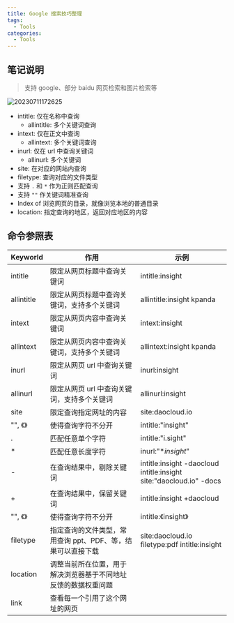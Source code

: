 ```yaml
---
title: Google 搜索技巧整理
tags: 
  - Tools
categories:
  - Tools
---
```


## 笔记说明

> 支持 google、部分 baidu 网页检索和图片检索等

![20230711172625](https://img.samzong.me/202307111726902.png)

- intitle: 仅在名称中查询
    - allintitle: 多个关键词查询
- intext: 仅在正文中查询
    - allintext: 多个关键词查询
- inurl: 仅在 url 中查询关键词
    - allinurl: 多个关键词
- site: 在对应的网站内查询
- filetype: 查询对应的文件类型
- 支持 `.` 和 `*` 作为正则匹配查询
- 支持 `""` 作关键词精准查询
- Index of 浏览网页的目录，就像浏览本地的普通目录
- location: 指定查询的地区，返回对应地区的内容

## 命令参照表

| Keyworld   | 作用                                                           | 示例                                                                     |
| ---------- | -------------------------------------------------------------- | ------------------------------------------------------------------------ |
| intitle    | 限定从网页标题中查询关键词                                     | intitle:insight                                                          |
| allintitle | 限定从网页标题中查询关键词，支持多个关键词                     | allintitle:insight kpanda                                                |
| intext     | 限定从网页内容中查询关键词                                     | intext:insight                                                           |
| allintext  | 限定从网页内容中查询关键词，支持多个关键词                     | allintext:insight kpanda                                                 |
| inurl      | 限定从网页 url 中查询关键词                                    | inurl:insight                                                            |
| allinurl   | 限定从网页 url 中查询关键词，支持多个关键词                    | allinurl:insight                                                         |
| site       | 限定查询指定网址的内容                                         | site:daocloud.io                                                         |
| "", 《》   | 使得查询字符不分开                                             | intitle:"insight"                                                        |
| .          | 匹配任意单个字符                                               | intitle:"i.sight"                                                        |
| *          | 匹配任意长度字符                                               | inurl:"**insight*"                                                       |
| -          | 在查询结果中，剔除关键词                                       | intitle:insight -daocloud<br />intitle:insight  site:"daocloud.io" -docs |
| +          | 在查询结果中，保留关键词                                       | intitle:insight +daocloud                                                |
| "", 《》   | 使得查询字符不分开                                             | intitle:《insight》                                                      |
| filetype   | 指定查询的文件类型，常用查询 ppt、PDF、等，结果可以直接下载    | site:daocloud.io filetype:pdf intitle:insight                            |
| location   | 调整当前所在位置，用于解决浏览器基于不同地址反馈的数据权重问题 |                                                                          |
| link       | 查看每一个引用了这个网址的网页                                 |                                                                          |
